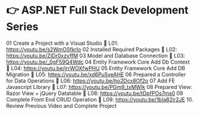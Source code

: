 # 👉 ASP.NET Full Stack Development Series
01 Create a Project with a Visual Studio
🚀 L01: https://youtu.be/s2WmO5fkrIo
02 Installed Required Packages
🚀 L02: https://youtu.be/ZIDr0xzvffM
03 Model and Database Connection
🚀 L03: https://youtu.be/_0gF59Q4Wdc
04 Entity Framework Core Add Db Context
🚀 L04: https://youtu.be/jrrWOXfwPHU
05 Entity Framework Core Add DB Migration
🚀 L05: https://youtu.be/xd6Pu5veAHE
06 Prepared a Controller for Data Operations
🚀 L06: https://youtu.be/ho2Dcx8Of2o
07 Add FE Javascript Library
🚀 L07: https://youtu.be/PGm9_txMWlk
08 Prepared View: Razor View + jQuery Datatable
🚀 L08: https://youtu.be/tDpfPOs7ms0
09 Complete Front End CRUD Operation
🚀 L09: https://youtu.be/1bIa82ir2JE
10. Review Previous Video and Complete Project

